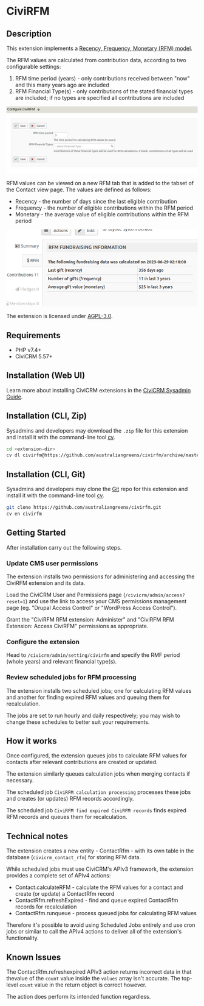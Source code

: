# CiviRFM

## Description

This extension implements a [Recency, Frequency, Monetary (RFM) model](https://en.wikipedia.org/wiki/RFM_(market_research)).

The RFM values are calculated from contribution data, according to two configurable settings:

1. RFM time period (years) - only contributions received between "now" and this many years ago are included
2. RFM Financial Type(s) - only contributions of the stated financial types are included; if no types are specified all contributions are included

![CiviRFM settings](/images/rfmsettings.png)

RFM values can be viewed on a new RFM tab that is added to the tabset of the Contact view page. The values are defined as follows:

- Recency - the number of days since the last eligible contribution
- Frequency - the number of eligible contributions within the RFM period
- Monetary - the average value of eligible contributions within the RFM period

![CiviRFM contact tab](/images/rfmtab.png)

The extension is licensed under [AGPL-3.0](LICENSE.txt).

## Requirements

* PHP v7.4+
* CiviCRM 5.57+

## Installation (Web UI)
Learn more about installing CiviCRM extensions in the [CiviCRM Sysadmin Guide](https://docs.civicrm.org/sysadmin/en/latest/customize/extensions/).

## Installation (CLI, Zip)
Sysadmins and developers may download the `.zip` file for this extension and
install it with the command-line tool [cv](https://github.com/civicrm/cv).

```bash
cd <extension-dir>
cv dl civirfm@https://github.com/australiangreens/civirfm/archive/master.zip
```

## Installation (CLI, Git)

Sysadmins and developers may clone the [Git](https://en.wikipedia.org/wiki/Git) repo for this extension and
install it with the command-line tool [cv](https://github.com/civicrm/cv).

```bash
git clone https://github.com/australiangreens/civirfm.git
cv en civirfm
```
## Getting Started

After installation carry out the following steps.

### Update CMS user permissions

The extension installs two permissions for administering and accessing the CiviRFM extension and its data.

Load the CiviCRM User and Permissions page (`/civicrm/admin/access?reset=1`) and use the link to access your CMS
permissions management page (eg. "Drupal Access Control" or "WordPress Access Control").

Grant the "CiviRFM RFM extension: Administer" and "CiviRFM RFM Extension: Access CiviRFM" permissions as appropriate.

### Configure the extension

Head to `/civicrm/admin/setting/civirfm` and specify the RMF period (whole years) and relevant financial type(s).

### Review scheduled jobs for RFM processing

The extension installs two scheduled jobs; one for calculating RFM values and another for finding expired RFM values and
queuing them for recalculation.

The jobs are set to run hourly and daily respectively; you may wish to change these schedules to better suit your requirements.

## How it works

Once configured, the extension queues jobs to calculate RFM values for contacts after relevant contributions are created or updated.

The extension similarly queues calculation jobs when merging contacts if necessary.

The scheduled job `CiviRFM calculation processing` processes these jobs and creates (or updates) RFM records accordingly.

The scheduled job `CiviRFM find expired CiviRFM records` finds expired RFM records and queues them for recalculation.

## Technical notes

The extension creates a new entity - ContactRfm - with its own table in the database (`civicrm_contact_rfm`) for storing RFM data.

While scheduled jobs must use CiviCRM's APIv3 framework, the extension provides a complete set of APIv4 actions:

* Contact.calculateRFM - calculate the RFM values for a contact and create (or update) a ContactRfm record
* ContactRfm.refreshExpired - find and queue expired ContactRfm records for recalculation
* ContactRfm.runqueue - process queued jobs for calculating RFM values

Therefore it's possible to avoid using Scheduled Jobs entirely and use cron jobs or similar to call the APIv4 actions
to deliver all of the extension's functionality.

## Known Issues

The ContactRfm.refreshexpired APIv3 action returns incorrect data in that thevalue of the `count` value inside
the `values` array isn't accurate. The top-level `count` value in the return object is correct however.

The action does perform its intended function regardless.
